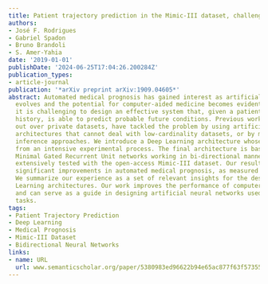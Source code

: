 ```yaml
---
title: Patient trajectory prediction in the Mimic-III dataset, challenges and pitfalls
authors:
- José F. Rodrigues
- Gabriel Spadon
- Bruno Brandoli
- S. Amer-Yahia
date: '2019-01-01'
publishDate: '2024-06-25T17:04:26.200284Z'
publication_types:
- article-journal
publication: '*arXiv preprint arXiv:1909.04605*'
abstract: Automated medical prognosis has gained interest as artificial intelligence
  evolves and the potential for computer-aided medicine becomes evident. Nevertheless,
  it is challenging to design an effective system that, given a patient's medical
  history, is able to predict probable future conditions. Previous works, mostly carried
  out over private datasets, have tackled the problem by using artificial neural network
  architectures that cannot deal with low-cardinality datasets, or by means of non-generalizable
  inference approaches. We introduce a Deep Learning architecture whose design results
  from an intensive experimental process. The final architecture is based on two parallel
  Minimal Gated Recurrent Unit networks working in bi-directional manner, which was
  extensively tested with the open-access Mimic-III dataset. Our results demonstrate
  significant improvements in automated medical prognosis, as measured with Recall@k.
  We summarize our experience as a set of relevant insights for the design of Deep
  Learning architectures. Our work improves the performance of computer-aided medicine
  and can serve as a guide in designing artificial neural networks used in prediction
  tasks.
tags:
- Patient Trajectory Prediction
- Deep Learning
- Medical Prognosis
- Mimic-III Dataset
- Bidirectional Neural Networks
links:
- name: URL
  url: www.semanticscholar.org/paper/5380983ed96622b94e65ac877f63f5735598f463
---
```

